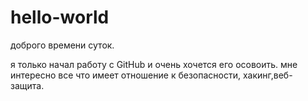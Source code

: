 # hello-world

доброго времени суток.  

я только начал работу с GitHub и очень хочется его осовоить. 
мне интересно все что имеет отношение к безопасности, хакинг,веб-защита. 
